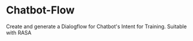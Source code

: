 # Chatbot-Flow
Create and generate a Dialogflow for Chatbot's Intent for Training. Suitable with RASA

